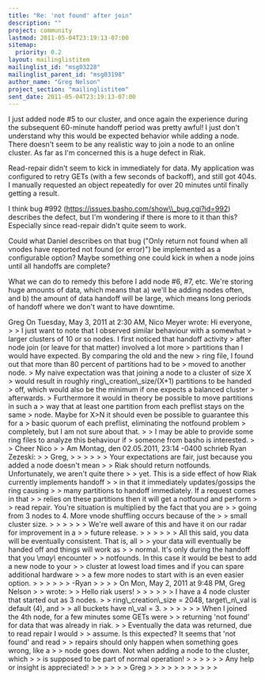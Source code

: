 ```yaml
---
title: "Re: 'not found' after join"
description: ""
project: community
lastmod: 2011-05-04T23:19:13-07:00
sitemap:
  priority: 0.2
layout: mailinglistitem
mailinglist_id: "msg03228"
mailinglist_parent_id: "msg03198"
author_name: "Greg Nelson"
project_section: "mailinglistitem"
sent_date: 2011-05-04T23:19:13-07:00
---
```



I just added node #5 to our cluster, and once again the experience during the 
subsequent 60-minute handoff period was pretty awful! I just don't understand 
why this would be expected behavior while adding a node. There doesn't seem to 
be any realistic way to join a node to an online cluster. As far as I'm 
concerned this is a huge defect in Riak.

Read-repair didn't seem to kick in immediately for data. My application was 
configured to retry GETs (with a few seconds of backoff), and still got 404s. I 
manually requested an object repeatedly for over 20 minutes until finally 
getting a result.

I think bug #992 (https://issues.basho.com/show\\_bug.cgi?id=992) describes the 
defect, but I'm wondering if there is more to it than this? Especially since 
read-repair didn't quite seem to work.

Could what Daniel describes on that bug ("Only return not found when all vnodes 
have reported not found (or error)") be implemented as a configurable option? 
Maybe something one could kick in when a node joins until all handoffs are 
complete?

What we can do to remedy this before I add node #6, #7, etc. We're storing huge 
amounts of data, which means that a) we'll be adding nodes often, and b) the 
amount of data handoff will be large, which means long periods of handoff where 
we don't want to have downtime.

Greg
On Tuesday, May 3, 2011 at 2:30 AM, Nico Meyer wrote:
Hi everyone,
&gt; 
&gt; I just want to note that I observed similar behaviour with a somewhat
&gt; larger clusters of 10 or so nodes. I first noticed that handoff activity
&gt; after node join (or leave for that matter) involved a lot more
&gt; partitions than I would have expected. By comparing the old and the new
&gt; ring file, I found out that more than 80 percent of partitions had to be
&gt; moved to another node.
&gt; My naive expectation was that joining a node to a cluster of size X
&gt; would result in roughly ring\\_creation\\_size/(X+1) partitions to be handed
&gt; off, which would also be the minimum if one expects a balanced cluster
&gt; afterwards.
&gt; Furthermore it would in theory be possible to move partitions in such a
&gt; way that at least one partition from each preflist stays on the same
&gt; node. Maybe for X&gt;N it should even be possible to guarantee this for a
&gt; basic quorum of each preflist, eliminating the notfound problem
&gt; completely, but I am not sure about that.
&gt; 
&gt; I may be able to provide some ring files to analyze this behaviour if
&gt; someone from basho is interested.
&gt; 
&gt; Cheer Nico
&gt; 
&gt; Am Montag, den 02.05.2011, 23:14 -0400 schrieb Ryan Zezeski:
&gt; &gt; Greg,
&gt; &gt; 
&gt; &gt; 
&gt; &gt; Your expectations are fair, just because you added a node doesn't mean
&gt; &gt; Riak should return notfounds. Unfortunately, we aren't quite there
&gt; &gt; yet. This is a side effect of how Riak currently implements handoff
&gt; &gt; in that it immediately updates/gossips the ring causing
&gt; &gt; many partitions to handoff immediately. If a request comes in that
&gt; &gt; relies on these partitions then it will get a notfound and perform
&gt; &gt; read repair. You're situation is multiplied by the fact that you are
&gt; &gt; going from 3 nodes to 4. More vnode shuffling occurs because of the
&gt; &gt; small cluster size.
&gt; &gt; 
&gt; &gt; 
&gt; &gt; We're well aware of this and have it on our radar for improvement in a
&gt; &gt; future release.
&gt; &gt; 
&gt; &gt; 
&gt; &gt; All this said, you data will be eventually consistent. That is, all
&gt; &gt; your data will eventually be handed off and things will work as
&gt; &gt; normal. It's only during the handoff that you \\_may\\_ encounter
&gt; &gt; notfounds. In this case it would be best to add a new node to your
&gt; &gt; cluster at lowest load times and if you can spare additional hardware
&gt; &gt; a few more nodes to start with is an even easier option.
&gt; &gt; 
&gt; &gt; 
&gt; &gt; -Ryan
&gt; &gt; 
&gt; &gt; On Mon, May 2, 2011 at 9:48 PM, Greg Nelson 
&gt; &gt; wrote:
&gt; &gt; Hello riak users! 
&gt; &gt; 
&gt; &gt; 
&gt; &gt; I have a 4 node cluster that started out as 3 nodes.
&gt; &gt; ring\\_creation\\_size = 2048, target\\_n\\_val is default (4), and
&gt; &gt; all buckets have n\\_val = 3.
&gt; &gt; 
&gt; &gt; 
&gt; &gt; When I joined the 4th node, for a few minutes some GETs were
&gt; &gt; returning 'not found' for data that was already in riak.
&gt; &gt; Eventually the data was returned, due to read repair I would
&gt; &gt; assume. Is this expected? It seems that 'not found' and read
&gt; &gt; repairs should only happen when something goes wrong, like a
&gt; &gt; node goes down. Not when adding a node to the cluster, which
&gt; &gt; is supposed to be part of normal operation!
&gt; &gt; 
&gt; &gt; 
&gt; &gt; Any help or insight is appreciated!
&gt; &gt; 
&gt; &gt; 
&gt; &gt; Greg
&gt; &gt; 
&gt; &gt; 
&gt; &gt; 
&gt; &gt; 
&gt; 
&gt; 
&gt; 
 
